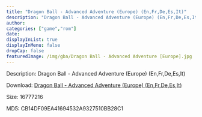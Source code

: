 ```yaml
---
title: "Dragon Ball - Advanced Adventure (Europe) (En,Fr,De,Es,It)"
description: "Dragon Ball - Advanced Adventure (Europe) (En,Fr,De,Es,It)"
author: 
categories: ["game","rom"]
date: 
displayInList: true
displayInMenu: false
dropCap: false
featuredImage: /img/gba/Dragon Ball - Advanced Adventure [Europe].jpg
---
```


Description: Dragon Ball - Advanced Adventure (Europe) (En,Fr,De,Es,It)

Download: <a style="text-decoration:underline;" href="https://mega.nz/#!3GIG1K5R!aCYdjQGhrwJxdSJsKlMbzHdtCVofIPuLpDKJin5cTio" target = "_blank" rel = "nofollow" > Dragon Ball - Advanced Adventure (Europe) (En,Fr,De,Es,It)</a>

Size: 16777216

MD5: CB14DF09EA41694532A9327510BB28C1

